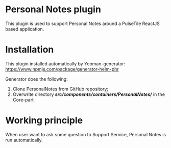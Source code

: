 # Personal Notes plugin

This plugin is used to support Personal Notes around a PulseTile ReactJS based application.

# Installation

This plugin installed automatically by Yeoman-generator: https://www.npmjs.com/package/generator-helm-phr

Generator does the following:
1) Clone PersonalNotes from GitHub repository;
2) Overwrite directory **_src/components/containers/PersonalNotes/_** in the Core-part

# Working principle

When user want to ask some question to Support Service, Personal Notes is run automatically.


